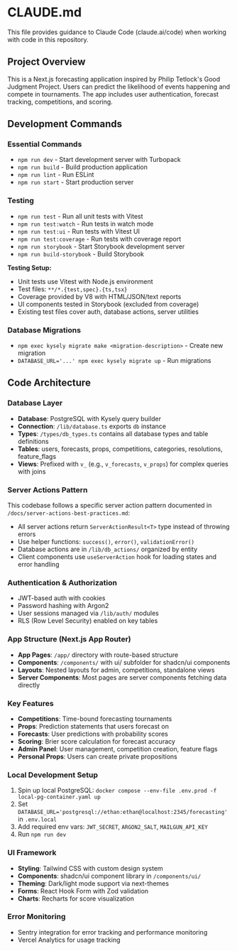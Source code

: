 # CLAUDE.md

This file provides guidance to Claude Code (claude.ai/code) when working with code in this repository.

## Project Overview

This is a Next.js forecasting application inspired by Philip Tetlock's Good Judgment Project. Users can predict the likelihood of events happening and compete in tournaments. The app includes user authentication, forecast tracking, competitions, and scoring.

## Development Commands

### Essential Commands

- `npm run dev` - Start development server with Turbopack
- `npm run build` - Build production application
- `npm run lint` - Run ESLint
- `npm run start` - Start production server

### Testing

- `npm run test` - Run all unit tests with Vitest
- `npm run test:watch` - Run tests in watch mode
- `npm run test:ui` - Run tests with Vitest UI
- `npm run test:coverage` - Run tests with coverage report
- `npm run storybook` - Start Storybook development server
- `npm run build-storybook` - Build Storybook

**Testing Setup:**

- Unit tests use Vitest with Node.js environment
- Test files: `**/*.{test,spec}.{ts,tsx}`
- Coverage provided by V8 with HTML/JSON/text reports
- UI components tested in Storybook (excluded from coverage)
- Existing test files cover auth, database actions, server utilities

### Database Migrations

- `npm exec kysely migrate make <migration-description>` - Create new migration
- `DATABASE_URL='...' npm exec kysely migrate up` - Run migrations

## Code Architecture

### Database Layer

- **Database**: PostgreSQL with Kysely query builder
- **Connection**: `/lib/database.ts` exports `db` instance
- **Types**: `/types/db_types.ts` contains all database types and table definitions
- **Tables**: users, forecasts, props, competitions, categories, resolutions, feature_flags
- **Views**: Prefixed with `v_` (e.g., `v_forecasts`, `v_props`) for complex queries with joins

### Server Actions Pattern

This codebase follows a specific server action pattern documented in `/docs/server-actions-best-practices.md`:

- All server actions return `ServerActionResult<T>` type instead of throwing errors
- Use helper functions: `success()`, `error()`, `validationError()`
- Database actions are in `/lib/db_actions/` organized by entity
- Client components use `useServerAction` hook for loading states and error handling

### Authentication & Authorization

- JWT-based auth with cookies
- Password hashing with Argon2
- User sessions managed via `/lib/auth/` modules
- RLS (Row Level Security) enabled on key tables

### App Structure (Next.js App Router)

- **App Pages**: `/app/` directory with route-based structure
- **Components**: `/components/` with ui/ subfolder for shadcn/ui components
- **Layouts**: Nested layouts for admin, competitions, standalone views
- **Server Components**: Most pages are server components fetching data directly

### Key Features

- **Competitions**: Time-bound forecasting tournaments
- **Props**: Prediction statements that users forecast on
- **Forecasts**: User predictions with probability scores
- **Scoring**: Brier score calculation for forecast accuracy
- **Admin Panel**: User management, competition creation, feature flags
- **Personal Props**: Users can create private propositions

### Local Development Setup

1. Spin up local PostgreSQL: `docker compose --env-file .env.prod -f local-pg-container.yaml up`
2. Set `DATABASE_URL='postgresql://ethan:ethan@localhost:2345/forecasting'` in `.env.local`
3. Add required env vars: `JWT_SECRET`, `ARGON2_SALT`, `MAILGUN_API_KEY`
4. Run `npm run dev`

### UI Framework

- **Styling**: Tailwind CSS with custom design system
- **Components**: shadcn/ui component library in `/components/ui/`
- **Theming**: Dark/light mode support via next-themes
- **Forms**: React Hook Form with Zod validation
- **Charts**: Recharts for score visualization

### Error Monitoring

- Sentry integration for error tracking and performance monitoring
- Vercel Analytics for usage tracking
